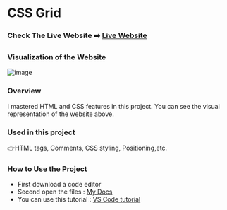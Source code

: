 # CSS Grid

### Check The Live Website ➡️ [Live Website](https://sekunev.github.io/Projects/18_CSS_Grid/)


### Visualization of the Website
![image](https://user-images.githubusercontent.com/101554737/187047501-73d5cce3-8568-43e2-b771-843d67a4bf14.png)


### Overview
I mastered HTML and CSS features in this project. You can see the visual representation of the website above.

### Used in this project
👉HTML tags, Comments, CSS styling, Positioning,etc.

### How to Use the Project
+ First download a code editor
+ Second open the files : [My Docs](https://github.com/Sekunev/Projects/tree/main/18_CSS_Grid)
+ You can use this tutorial : [VS Code tutorial](https://www.youtube.com/watch?v=fJEbVCrEMSE)

